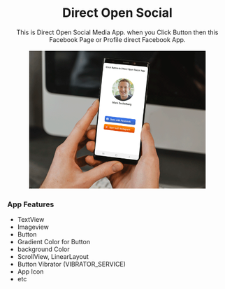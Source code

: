 <p align="center">
  <h1 align="center">Direct Open Social</h1>
  <p align="center">This is Direct Open Social Media App. when you Click Button then this Facebook Page or Profile direct Facebook App.<br />
    <br />
    <img src="/screenshot.png" width="80%"/>
    <h3 align="left">App Features</h3>
    
  * TextView
  * Imageview
  * Button
  * Gradient Color for Button
  * background Color
  * ScrollView, LinearLayout
  * Button Vibrator (VIBRATOR_SERVICE)
  * App Icon
  * etc
  </p>
</p>
